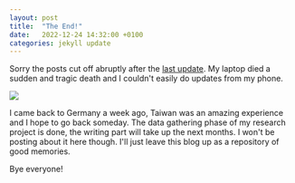```yaml
---
layout: post
title:  "The End!"
date:   2022-12-24 14:32:00 +0100
categories: jekyll update
---
```


Sorry the posts cut off abruptly after the [last update](https://baitu.github.io/taiwan/jekyll/update/2022-11-30-tainan-pics.html). My laptop died a sudden and tragic death and I couldn't easily do updates from my phone. 

![](https://baitu.github.io/taiwan/assets/img/20221128_162247.jpg)

I came back to Germany a week ago, Taiwan was an amazing experience and I hope to go back someday. The data gathering phase of my research project is done, the writing part will take up the next months. I won't be posting about it here though. I'll just leave this blog up as a repository of good memories. 

Bye everyone!
